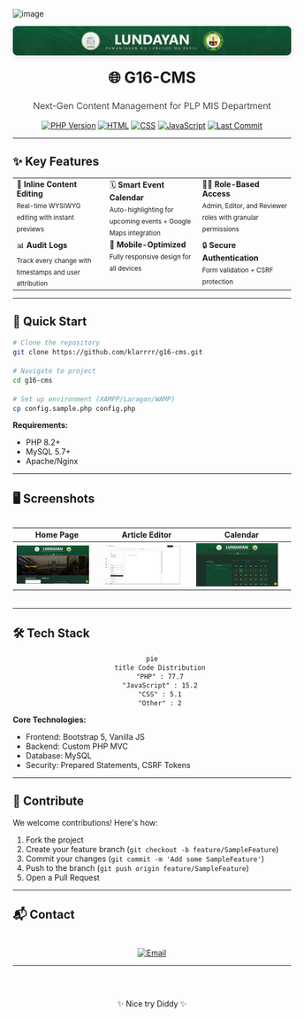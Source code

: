 ![image](https://github.com/user-attachments/assets/657f553c-0164-41f3-a15b-f03ce15829dc)<div align="center">
  <img src="pics/banner.png" alt="G16-CMS Banner" style="border-radius: 8px; box-shadow: 0 4px 12px rgba(0,0,0,0.1);"/>
</div>

<h1 align="center" style="border-bottom: none; margin-top: 20px;">🌐 G16-CMS</h1>
<h3 align="center" style="font-weight: 300;">Next-Gen Content Management for PLP MIS Department</h3>

<div align="center">

[![PHP Version](https://img.shields.io/badge/PHP-8.2+-777BB4?style=for-the-badge&logo=php)](https://php.net/)
[![HTML](https://img.shields.io/badge/HTML5-E34F26?style=for-the-badge&logo=html5&logoColor=white)](https://developer.mozilla.org/en-US/docs/Web/HTML)
[![CSS](https://img.shields.io/badge/CSS3-1572B6?style=for-the-badge&logo=css3&logoColor=white)](https://developer.mozilla.org/en-US/docs/Web/CSS)
[![JavaScript](https://img.shields.io/badge/JavaScript-F7DF1E?style=for-the-badge&logo=javascript&logoColor=black)](https://developer.mozilla.org/en-US/docs/Web/JavaScript)
[![Last Commit](https://img.shields.io/github/last-commit/klarrrr/g16-cms?style=for-the-badge&color=2a4365)](https://github.com/klarrrr/g16-cms/commits)

</div>

---

## ✨ Key Features

<div align="center">

<table>
  <tr>
    <td width="33%" valign="top">
      📝 <strong>Inline Content Editing</strong><br>
      <sub>Real-time WYSIWYG editing with instant previews</sub>
    </td>
    <td width="33%" valign="top">
      🗓️ <strong>Smart Event Calendar</strong><br>
      <sub>Auto-highlighting for upcoming events + Google Maps integration</sub>
    </td>
    <td width="33%" valign="top">
      👨‍💻 <strong>Role-Based Access</strong><br>
      <sub>Admin, Editor, and Reviewer roles with granular permissions</sub>
    </td>
  </tr>
  <tr>
    <td width="33%" valign="top">
      📊 <strong>Audit Logs</strong><br>
      <sub>Track every change with timestamps and user attribution</sub>
    </td>
    <td width="33%" valign="top">
      📱 <strong>Mobile-Optimized</strong><br>
      <sub>Fully responsive design for all devices</sub>
    </td>
    <td width="33%" valign="top">
      🔒 <strong>Secure Authentication</strong><br>
      <sub>Form validation + CSRF protection</sub>
    </td>
  </tr>
</table>

</div>

---

## 🚀 Quick Start

```bash
# Clone the repository
git clone https://github.com/klarrrr/g16-cms.git

# Navigate to project
cd g16-cms

# Set up environment (XAMPP/Laragon/WAMP)
cp config.sample.php config.php
```

**Requirements:**
- PHP 8.2+
- MySQL 5.7+
- Apache/Nginx

---

## 🖥️ Screenshots

<div align="center" style="margin: 32px 0;">

| Home Page | Article Editor | Calendar |
|-----------|----------------|----------|
| <img src="pics/homepage.png" width="90%"> | <img src="pics/editor.png" width="90%"> | <img src="pics/calendar.png" width="90%"> |

</div>

---

## 🛠 Tech Stack

<div align="center">

```mermaid
pie
    title Code Distribution
    "PHP" : 77.7
    "JavaScript" : 15.2
    "CSS" : 5.1
    "Other" : 2
```

</div>

**Core Technologies:**
- Frontend: Bootstrap 5, Vanilla JS
- Backend: Custom PHP MVC
- Database: MySQL
- Security: Prepared Statements, CSRF Tokens

---

## 🤝 Contribute

We welcome contributions! Here's how:

1. Fork the project
2. Create your feature branch (`git checkout -b feature/SampleFeature`)
3. Commit your changes (`git commit -m 'Add some SampleFeature'`)
4. Push to the branch (`git push origin feature/SampleFeature`)
5. Open a Pull Request

---

## 📬 Contact

<div align="center" style="margin-top: 40px;">

[![Email](https://img.shields.io/badge/Email-Lundayan.StudentPublication%40gmail.com-blue?style=flat-square&logo=gmail)](mailto:Lundayan.StudentPublication@gmail.com)

</div>

---

<div align="center" style="margin-top: 60px;">
✨ Nice try Diddy ✨
</div>
